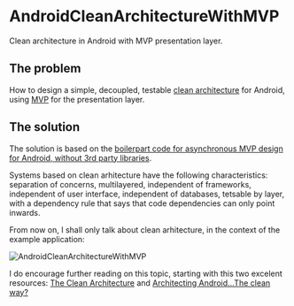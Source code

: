 # AndroidCleanArchitectureWithMVP
Clean architecture in Android with MVP presentation layer.

The problem
-------
How to design a simple, decoupled, testable [clean architecture](https://8thlight.com/blog/uncle-bob/2012/08/13/the-clean-architecture.html) for Android, using [MVP](https://en.wikipedia.org/wiki/Model%E2%80%93view%E2%80%93presenter) for the presentation layer.

The solution
-------
The solution is based on the [boilerpart code for asynchronous MVP design for Android, without 3rd party libraries](https://github.com/ovicon/AndroidAsynchronousMVPBoilerpart). 

Systems based on clean arhitecture have the following characteristics: separation of concerns, multilayered, independent of frameworks, independent of user interface, independent of databases, tetsable by layer, with a dependency rule that says that code dependencies can only point inwards.  

From now on, I shall only talk about clean arhitecture, in the context of the example application:

![AndroidCleanArchitectureWithMVP](http://www.ovidiuconeac.ro/wp-content/uploads/2017/02/AndroidCleanArchitectureWithMVP_emulator-169x300.png "AndroidCleanArchitectureWithMVP")

I do encourage further reading on this topic, starting with this two excelent resources: [The Clean Architecture](https://8thlight.com/blog/uncle-bob/2012/08/13/the-clean-architecture.html) and [Architecting Android…The clean way?](http://fernandocejas.com/2014/09/03/architecting-android-the-clean-way/) 
